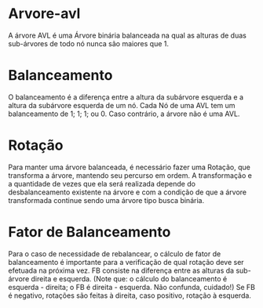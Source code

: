 # Arvore-avl
A árvore AVL é uma Árvore binária balanceada na qual as alturas de duas sub-árvores de todo nó nunca são maiores que 1.

# Balanceamento
O balanceamento é a diferença entre a altura da subárvore esquerda e a altura da subárvore esquerda de um nó.
Cada Nó de uma AVL tem um balanceamento de 1; 1; 1; ou 0. Caso contrário, a árvore não é uma AVL.

# Rotação
Para manter uma árvore balanceada, é necessário fazer uma Rotação, que transforma a árvore, mantendo seu percurso em ordem.
A transformação e a quantidade de vezes que ela será realizada depende do desbalanceamento existente na árvore e com a condição de que a árvore transformada continue sendo uma árvore tipo busca binária.

# Fator de Balanceamento
Para o caso de necessidade de rebalancear, o cálculo de fator de balanceamento é importante para a verificação de qual rotação deve ser efetuada na próxima vez.
FB consiste na diferença entre as alturas da sub-árvore direita e esquerda. (Note que: o cálculo do balanceamento é esquerda - direita; o FB é direita - esquerda. Não confunda, cuidado!)
Se FB é negativo, rotações são feitas à direita, caso positivo, rotação à esquerda.
